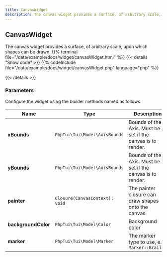 ```yaml
---
title: CanvasWidget
description: The canvas widget provides a surface, of arbitrary scale, upon which shapes can be drawn.
---
```

## CanvasWidget

The canvas widget provides a surface, of arbitrary scale, upon which shapes can be drawn.
{{% terminal file="/data/example/docs/widget/canvasWidget.html" %}}
{{< details "Show code"  >}}
{{% codeInclude file="/data/example/docs/widget/canvasWidget.php" language="php" %}}

{{< /details >}}
### Parameters

Configure the widget using the builder methods named as follows:

| Name | Type | Description |
| --- | --- | --- |
| **xBounds** | `PhpTui\Tui\Model\AxisBounds` | Bounds of the X Axis. Must be set if the canvas is to render. |
| **yBounds** | `PhpTui\Tui\Model\AxisBounds` | Bounds of the Y Axis. Must be set if the canvas is to render. |
| **painter** | `Closure(CanvasContext): void` | The painter closure can draw shapes onto the canvas. |
| **backgroundColor** | `PhpTui\Tui\Model\Color` | Background color |
| **marker** | `PhpTui\Tui\Model\Marker` | The marker type to use, e.g. `Marker::Braille` |